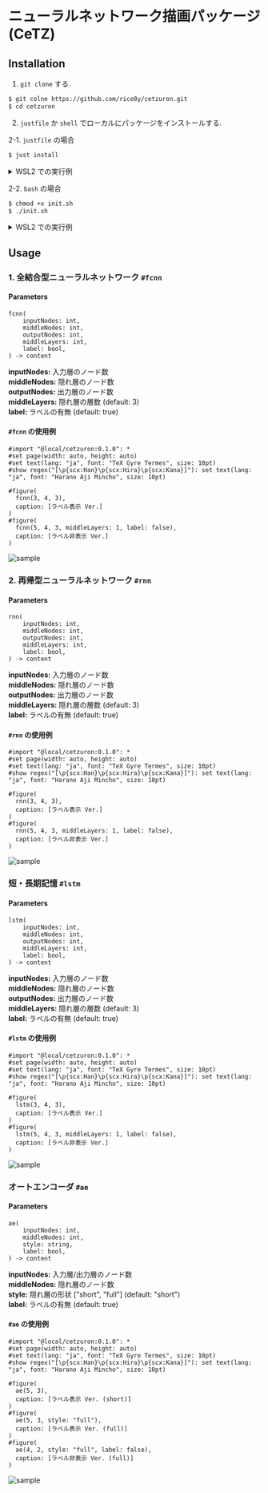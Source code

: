 # ニューラルネットワーク描画パッケージ (CeTZ)

## Installation

1. `git clone` する.

```bash
$ git colne https://github.com/rice8y/cetzuron.git
$ cd cetzuron
```

2. `justfile` か `shell` でローカルにパッケージをインストールする.

2-1. `justfile` の場合

```bash
$ just install
```

<details>
<summary>WSL2 での実行例</summary>

```bash
$ just install
Package cetzuron version 0.1.0 has been installed to /home/rice8/.local/share/typst/packages/local/cetzuron/0.1.0
```

</details>

2-2. `bash` の場合

```bash
$ chmod +x init.sh
$ ./init.sh
```

<details>
<summary>WSL2 での実行例</summary>

```bash
$ ./init.sh
Package cetzuron version 0.1.0 has been installed to /home/rice8/.local/share/typst/packages/local/cetzuron/0.1.0
```

</details>

## Usage

### 1. 全結合型ニューラルネットワーク `#fcnn`

#### Parameters

```typ
fcnn(
    inputNodes: int, 
    middleNodes: int, 
    outputNodes: int, 
    middleLayers: int,
    label: bool,
) -> content
```

**inputNodes:** 入力層のノード数  
**middleNodes:** 隠れ層のノード数  
**outputNodes:** 出力層のノード数  
**middleLayers:** 隠れ層の層数 (default: 3)  
**label:** ラベルの有無 (default: true)

#### `#fcnn` の使用例

```typ
#import "@local/cetzuron:0.1.0": *
#set page(width: auto, height: auto)
#set text(lang: "ja", font: "TeX Gyre Termes", size: 10pt)
#show regex("[\p{scx:Han}\p{scx:Hira}\p{scx:Kana}]"): set text(lang: "ja", font: "Harano Aji Mincho", size: 10pt)

#figure(
  fcnn(3, 4, 3),
  caption: [ラベル表示 Ver.]
)
#figure(
  fcnn(5, 4, 3, middleLayers: 1, label: false),
  caption: [ラベル非表示 Ver.]
)
```

![sample](./docs/fcnn/sample_fcnn.png)

### 2. 再帰型ニューラルネットワーク `#rnn`

#### Parameters

```typ
rnn(
    inputNodes: int, 
    middleNodes: int, 
    outputNodes: int, 
    middleLayers: int,
    label: bool,
) -> content
```

**inputNodes:** 入力層のノード数  
**middleNodes:** 隠れ層のノード数  
**outputNodes:** 出力層のノード数  
**middleLayers:** 隠れ層の層数 (default: 3)  
**label:** ラベルの有無 (default: true)

#### `#rnn` の使用例

```typ
#import "@local/cetzuron:0.1.0": *
#set page(width: auto, height: auto)
#set text(lang: "ja", font: "TeX Gyre Termes", size: 10pt)
#show regex("[\p{scx:Han}\p{scx:Hira}\p{scx:Kana}]"): set text(lang: "ja", font: "Harano Aji Mincho", size: 10pt)

#figure(
  rnn(3, 4, 3),
  caption: [ラベル表示 Ver.]
)
#figure(
  rnn(5, 4, 3, middleLayers: 1, label: false),
  caption: [ラベル非表示 Ver.]
)
```

![sample](./docs/rnn/sample_rnn.png)

### 短・長期記憶 `#lstm`

#### Parameters

```typ
lstm(
    inputNodes: int, 
    middleNodes: int, 
    outputNodes: int, 
    middleLayers: int,
    label: bool,
) -> content
```

**inputNodes:** 入力層のノード数  
**middleNodes:** 隠れ層のノード数  
**outputNodes:** 出力層のノード数  
**middleLayers:** 隠れ層の層数 (default: 3)  
**label:** ラベルの有無 (default: true)

#### `#lstm` の使用例

```typ
#import "@local/cetzuron:0.1.0": *
#set page(width: auto, height: auto)
#set text(lang: "ja", font: "TeX Gyre Termes", size: 10pt)
#show regex("[\p{scx:Han}\p{scx:Hira}\p{scx:Kana}]"): set text(lang: "ja", font: "Harano Aji Mincho", size: 10pt)

#figure(
  lstm(3, 4, 3),
  caption: [ラベル表示 Ver.]
)
#figure(
  lstm(5, 4, 3, middleLayers: 1, label: false),
  caption: [ラベル非表示 Ver.]
)
```

![sample](./docs/lstm/sample_lstm.png)

### オートエンコーダ `#ae`

#### Parameters

```typ
ae(
    inputNodes: int, 
    middleNodes: int, 
    style: string,
    label: bool,
) -> content
```

**inputNodes:** 入力層/出力層のノード数  
**middleNodes:** 隠れ層のノード数  
**style:** 隠れ層の形状 \["short", "full"\] (default: "short")  
**label:** ラベルの有無 (default: true)

#### `#ae` の使用例

```typ
#import "@local/cetzuron:0.1.0": *
#set page(width: auto, height: auto)
#set text(lang: "ja", font: "TeX Gyre Termes", size: 10pt)
#show regex("[\p{scx:Han}\p{scx:Hira}\p{scx:Kana}]"): set text(lang: "ja", font: "Harano Aji Mincho", size: 10pt)

#figure(
  ae(5, 3),
  caption: [ラベル表示 Ver. (short)]
)
#figure(
  ae(5, 3, style: "full"),
  caption: [ラベル表示 Ver. (full)]
)
#figure(
  ae(4, 2, style: "full", label: false),
  caption: [ラベル非表示 Ver. (full)]
)
```

![sample](./docs/ae/sample_ae.png)
